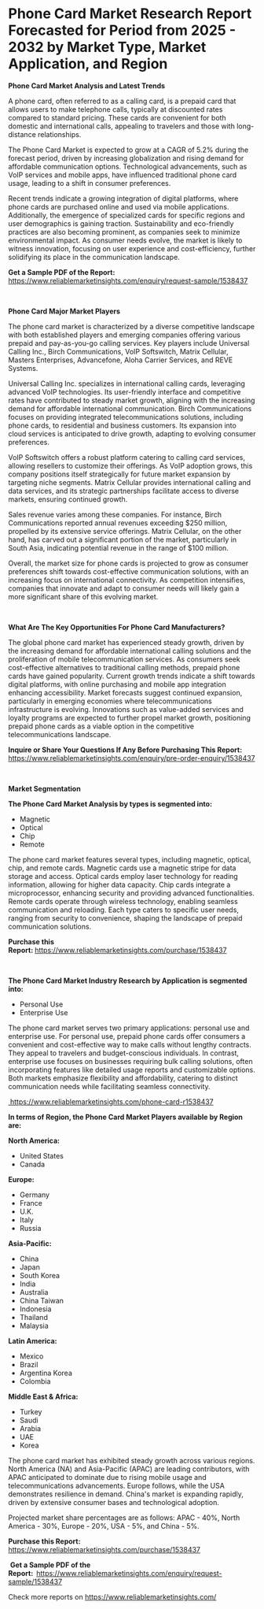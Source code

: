 <p><h1>Phone Card Market Research Report Forecasted for Period from 2025 -  2032 by Market Type, Market Application, and Region</h1></p><p><strong>Phone Card Market Analysis and Latest Trends</strong></p>
<p><p>A phone card, often referred to as a calling card, is a prepaid card that allows users to make telephone calls, typically at discounted rates compared to standard pricing. These cards are convenient for both domestic and international calls, appealing to travelers and those with long-distance relationships. </p><p>The Phone Card Market is expected to grow at a CAGR of 5.2% during the forecast period, driven by increasing globalization and rising demand for affordable communication options. Technological advancements, such as VoIP services and mobile apps, have influenced traditional phone card usage, leading to a shift in consumer preferences. </p><p>Recent trends indicate a growing integration of digital platforms, where phone cards are purchased online and used via mobile applications. Additionally, the emergence of specialized cards for specific regions and user demographics is gaining traction. Sustainability and eco-friendly practices are also becoming prominent, as companies seek to minimize environmental impact. As consumer needs evolve, the market is likely to witness innovation, focusing on user experience and cost-efficiency, further solidifying its place in the communication landscape.</p></p>
<p><strong>Get a Sample PDF of the Report:&nbsp;</strong> <a href="https://www.reliablemarketinsights.com/enquiry/request-sample/1538437?utm_campaign=2137&utm_medium=2&utm_source=Github&utm_content=ia&utm_term=10022025&utm_id=phone-card">https://www.reliablemarketinsights.com/enquiry/request-sample/1538437</a></p>
<p>&nbsp;</p>
<p><strong>Phone Card Major Market Players</strong></p>
<p><p>The phone card market is characterized by a diverse competitive landscape with both established players and emerging companies offering various prepaid and pay-as-you-go calling services. Key players include Universal Calling Inc., Birch Communications, VoIP Softswitch, Matrix Cellular, Masters Enterprises, Advancefone, Aloha Carrier Services, and REVE Systems. </p><p>Universal Calling Inc. specializes in international calling cards, leveraging advanced VoIP technologies. Its user-friendly interface and competitive rates have contributed to steady market growth, aligning with the increasing demand for affordable international communication. Birch Communications focuses on providing integrated telecommunications solutions, including phone cards, to residential and business customers. Its expansion into cloud services is anticipated to drive growth, adapting to evolving consumer preferences.</p><p>VoIP Softswitch offers a robust platform catering to calling card services, allowing resellers to customize their offerings. As VoIP adoption grows, this company positions itself strategically for future market expansion by targeting niche segments. Matrix Cellular provides international calling and data services, and its strategic partnerships facilitate access to diverse markets, ensuring continued growth.</p><p>Sales revenue varies among these companies. For instance, Birch Communications reported annual revenues exceeding $250 million, propelled by its extensive service offerings. Matrix Cellular, on the other hand, has carved out a significant portion of the market, particularly in South Asia, indicating potential revenue in the range of $100 million.</p><p>Overall, the market size for phone cards is projected to grow as consumer preferences shift towards cost-effective communication solutions, with an increasing focus on international connectivity. As competition intensifies, companies that innovate and adapt to consumer needs will likely gain a more significant share of this evolving market.</p></p>
<p>&nbsp;</p>
<p><strong>What Are The Key Opportunities For Phone Card Manufacturers?</strong></p>
<p><p>The global phone card market has experienced steady growth, driven by the increasing demand for affordable international calling solutions and the proliferation of mobile telecommunication services. As consumers seek cost-effective alternatives to traditional calling methods, prepaid phone cards have gained popularity. Current growth trends indicate a shift towards digital platforms, with online purchasing and mobile app integration enhancing accessibility. Market forecasts suggest continued expansion, particularly in emerging economies where telecommunications infrastructure is evolving. Innovations such as value-added services and loyalty programs are expected to further propel market growth, positioning prepaid phone cards as a viable option in the competitive telecommunications landscape.</p></p>
<p><strong>Inquire or Share Your Questions If Any Before Purchasing This Report:</strong> <a href="https://www.reliablemarketinsights.com/enquiry/pre-order-enquiry/1538437?utm_campaign=2137&utm_medium=2&utm_source=Github&utm_content=ia&utm_term=10022025&utm_id=phone-card">https://www.reliablemarketinsights.com/enquiry/pre-order-enquiry/1538437</a></p>
<p>&nbsp;</p>
<p><strong>Market Segmentation</strong></p>
<p><strong>The Phone Card Market Analysis by types is segmented into:</strong></p>
<p><ul><li>Magnetic</li><li>Optical</li><li>Chip</li><li>Remote</li></ul></p>
<p><p>The phone card market features several types, including magnetic, optical, chip, and remote cards. Magnetic cards use a magnetic stripe for data storage and access. Optical cards employ laser technology for reading information, allowing for higher data capacity. Chip cards integrate a microprocessor, enhancing security and providing advanced functionalities. Remote cards operate through wireless technology, enabling seamless communication and reloading. Each type caters to specific user needs, ranging from security to convenience, shaping the landscape of prepaid communication solutions.</p></p>
<p><strong>Purchase this Report:&nbsp;</strong><a href="https://www.reliablemarketinsights.com/purchase/1538437?utm_campaign=2137&utm_medium=2&utm_source=Github&utm_content=ia&utm_term=10022025&utm_id=phone-card">https://www.reliablemarketinsights.com/purchase/1538437</a></p>
<p>&nbsp;</p>
<p><strong>The Phone Card Market Industry Research by Application is segmented into:</strong></p>
<p><ul><li>Personal Use</li><li>Enterprise Use</li></ul></p>
<p><p>The phone card market serves two primary applications: personal use and enterprise use. For personal use, prepaid phone cards offer consumers a convenient and cost-effective way to make calls without lengthy contracts. They appeal to travelers and budget-conscious individuals. In contrast, enterprise use focuses on businesses requiring bulk calling solutions, often incorporating features like detailed usage reports and customizable options. Both markets emphasize flexibility and affordability, catering to distinct communication needs while facilitating seamless connectivity.</p></p>
<p><a href="https://www.reliablemarketinsights.com/phone-card-r1538437?utm_campaign=2137&utm_medium=2&utm_source=Github&utm_content=ia&utm_term=10022025&utm_id=phone-card">&nbsp;https://www.reliablemarketinsights.com/phone-card-r1538437</a></p>
<p><strong>In terms of Region, the Phone Card Market Players available by Region are:</strong></p>
<p>
    <p> <strong> North America: </strong>
        <ul>
            <li>United States</li>
            <li>Canada</li>
        </ul>
        </p> 
    <p> <strong> Europe: </strong>
        <ul>
            <li>Germany</li>
            <li>France</li>
            <li>U.K.</li>
            <li>Italy</li>
            <li>Russia</li>
        </ul>
        </p> 
    <p> <strong> Asia-Pacific: </strong>
        <ul>
            <li>China</li>
            <li>Japan</li>
            <li>South Korea</li>
            <li>India</li>
            <li>Australia</li>
            <li>China Taiwan</li>
            <li>Indonesia</li>
            <li>Thailand</li>
            <li>Malaysia</li>
        </ul>
        </p> 
    <p> <strong> Latin America: </strong>
        <ul>
            <li>Mexico</li>
            <li>Brazil</li>
            <li>Argentina Korea</li>
            <li>Colombia</li>
        </ul>
        </p> 
    <p> <strong> Middle East & Africa: </strong>
        <ul>
            <li>Turkey</li>
            <li>Saudi</li>
            <li>Arabia</li>
            <li>UAE</li>
            <li>Korea</li>
        </ul>
    </p>
    </p>
<p><p>The phone card market has exhibited steady growth across various regions. North America (NA) and Asia-Pacific (APAC) are leading contributors, with APAC anticipated to dominate due to rising mobile usage and telecommunications advancements. Europe follows, while the USA demonstrates resilience in demand. China's market is expanding rapidly, driven by extensive consumer bases and technological adoption. </p><p>Projected market share percentages are as follows: APAC - 40%, North America - 30%, Europe - 20%, USA - 5%, and China - 5%.</p></p>
<p><strong>Purchase this Report: </strong><a href="https://www.reliablemarketinsights.com/purchase/1538437?utm_campaign=2137&utm_medium=2&utm_source=Github&utm_content=ia&utm_term=10022025&utm_id=phone-card">https://www.reliablemarketinsights.com/purchase/1538437</a></p>
<p>&nbsp;<strong>Get a Sample PDF of the Report:&nbsp;&nbsp;</strong><a href="https://www.reliablemarketinsights.com/enquiry/request-sample/1538437?utm_campaign=2137&utm_medium=2&utm_source=Github&utm_content=ia&utm_term=10022025&utm_id=phone-card">https://www.reliablemarketinsights.com/enquiry/request-sample/1538437</a></p>
<p><strong></strong></p>
<p>Check more reports on <a href="https://www.reliablemarketinsights.com/?utm_campaign=2137&utm_medium=2&utm_source=Github&utm_content=ia&utm_term=10022025&utm_id=phone-card">https://www.reliablemarketinsights.com/</a></p>